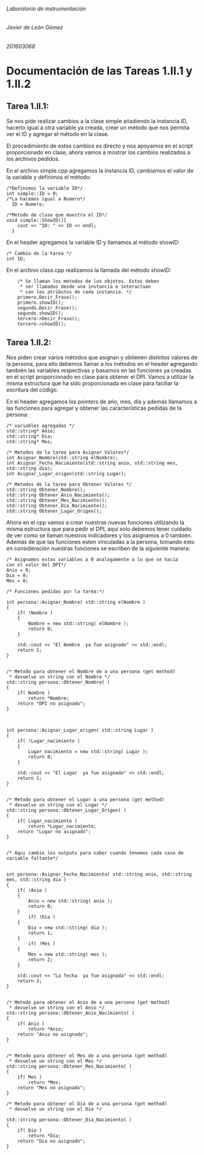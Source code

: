 
###### Laboratorio de instrumentación
###### Javier de León Gómez
###### 201603068


# Documentación de las Tareas 1.II.1 y 1.II.2

## Tarea 1.II.1:

Se nos pide realizar cambios a la clase simple añadiendo la instancia ID, hacerlo igual a otra variable ya creada, crear un método que nos permita ver el ID y agregar el método en la clase.

El procedimiento de estos cambios es directo y nos apoyamos en el script proporcionado en clase, ahora vamos a mostrar los cambios realizados a los archivos pedidos.

En el archivo simple.cpp agregamos la instancia ID, cambiamos el valor de la variable y definimos el método:

    /*Definimos la variable ID*/
    int simple::ID = 0;
    /*La hacemos igual a Numero*/
      ID = Numero;
    
    /*Metodo de clase que muestra el ID*/
    void simple::ShowID(){
        cout << "ID: " << ID << endl;
      }
    
En el header agregamos la variable ID y llamamos al método showID:

    /* Cambio de la tarea */
    int ID;

En el archivo class.cpp realizamos la llamada del método showID:
    
        /* Se llaman los metodos de los objetos. Estos deben
         * ser llamados desde una instancia e interactuan
         * con los atributos de cada instancia. */ 
        primero.Decir_Frase();
        primero.showID();
        segundo.Decir_Frase();
        segundo.showID();
        tercero->Decir_Frase();
        tercero->showID();

## Tarea 1.II.2:
Nos piden crear varios métodos que asignan y obtienen distintos valores de la persona, para ello debemos llamar a los métodos en el header agregando también las variables respectivas y basarnos en las funciones ya creadas en el script proporcionado en clase para obtener el DPI. Vamos a utilizar la misma estructura que ha sido proporcionada en clase para faciliar la escritura del código.

En el header agregamos los pointers de año, mes, dia y además llamamos a las funciones para agregar y obtener las características pedidas de la persona:

    /* variables agregadas */
    std::string* Anio;
    std::string* Dia;
    std::string* Mes;

    /* Metodos de la tarea para Asignar Valores*/
    int Asignar_Nombre(std::string elNombre);
    int Asignar_Fecha_Nacimiento(std::string anio, std::string mes, std::string dia);
    int Asignar_Lugar_origen(std::string Lugar);

    /* Metodos de la tarea para Obtener Valores */
    std::string Obtener_Nombre();
    std::string Obtener_Anio_Nacimiento();
    std::string Obtener_Mes_Nacimiento();
    std::string Obtener_Dia_Nacimiento();
    std::string Obtener_Lugar_Origen();

Ahora en el cpp vamos a crear nuestras nuevas funciones utilizando la misma estructura que para pedir el DPI, aquí solo debemos tener cuidado de ver como se llaman nuestros indicadores y los asignamos a 0 también. Además de que las funciones esten vinculadas a la persona, tomando esto en consideración nuestras funciones se escriben de la siguiente manera:

    /* Asignamos estas variables a 0 analogamente a lo que se hacia
    con el valor del DPI*/
    Anio = 0;
    Dia = 0;
    Mes = 0;

    /* Funciones pedidas por la tarea:*/
    
    int persona::Asignar_Nombre( std::string elNombre )
    {
        if( !Nombre )
        {
            Nombre = new std::string( elNombre );
            return 0;
        }
        
        std::cout << "El Nombre  ya fue asignado" << std::endl;
        return 1;
    }
    
    
    /* Metodo para obtener el Nombre de a una persona (get method)
     * devuelve un string con el Nombre */
    std::string persona::Obtener_Nombre( )
    {
        if( Nombre )
            return *Nombre;
        return "DPI no asignado";
    }
    
    
    
    int persona::Asignar_Lugar_origen( std::string Lugar )
    {
        if( !Lugar_nacimiento )
        {
            Lugar_nacimiento = new std::string( Lugar );
            return 0;
        }
        
        std::cout << "El Lugar  ya fue asignado" << std::endl;
        return 1;
    }
    
    
    /* Metodo para obtener el Lugar a una persona (get method)
     * devuelve un string con el Lugar */
    std::string persona::Obtener_Lugar_Origen( )
    {
        if( Lugar_nacimiento )
            return *Lugar_nacimiento;
        return "Lugar no asignado";
    }
    
    
    /* Aqui cambie los outputs para saber cuando tenemos cada caso de variable faltante*/
    
    
    int persona::Asignar_Fecha_Nacimiento( std::string anio, std::string mes, std::string dia )
    {
        if( !Anio )
        {
            Anio = new std::string( anio );
            return 0;
        }
            if( !Dia )
        {
            Dia = new std::string( dia );
            return 1;
        }
            if( !Mes )
        {
            Mes = new std::string( mes );
            return 2;
        }
        
        std::cout << "La fecha  ya fue asignada" << std::endl;
        return 3;
    }
    
    
    /* Metodo para obtener el Anio de a una persona (get method)
     * devuelve un string con el Anio */
    std::string persona::Obtener_Anio_Nacimiento( )
    {
        if( Anio )
            return *Anio;
        return "Anio no asignado";
    }
    
    
    /* Metodo para obtener el Mes de a una persona (get method)
     * devuelve un string con el Mes */
    std::string persona::Obtener_Mes_Nacimiento( )
    {
        if( Mes )
            return *Mes;
        return "Mes no asignado";
    }
    
    /* Metodo para obtener el Dia de a una persona (get method)
     * devuelve un string con el Dia */
    
    std::string persona::Obtener_Dia_Nacimiento( )
    {
        if( Dia )
            return *Dia;
        return "Dia no asignado";
    }

